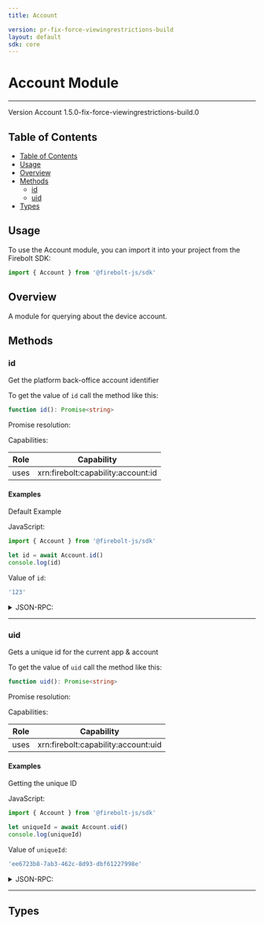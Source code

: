 ```yaml
---
title: Account

version: pr-fix-force-viewingrestrictions-build
layout: default
sdk: core
---
```


# Account Module

---

Version Account 1.5.0-fix-force-viewingrestrictions-build.0

## Table of Contents

- [Table of Contents](#table-of-contents)
- [Usage](#usage)
- [Overview](#overview)
- [Methods](#methods)
  - [id](#id)
  - [uid](#uid)
- [Types](#types)

## Usage

To use the Account module, you can import it into your project from the Firebolt SDK:

```javascript
import { Account } from '@firebolt-js/sdk'
```

## Overview

A module for querying about the device account.

## Methods

### id

Get the platform back-office account identifier

To get the value of `id` call the method like this:

```typescript
function id(): Promise<string>
```

Promise resolution:

Capabilities:

| Role | Capability                         |
| ---- | ---------------------------------- |
| uses | xrn:firebolt:capability:account:id |

#### Examples

Default Example

JavaScript:

```javascript
import { Account } from '@firebolt-js/sdk'

let id = await Account.id()
console.log(id)
```

Value of `id`:

```javascript
'123'
```

<details markdown="1" >
<summary>JSON-RPC:</summary>
Request:

```json
{
  "jsonrpc": "2.0",
  "id": 1,
  "method": "Account.id",
  "params": {}
}
```

Response:

```json
{
  "jsonrpc": "2.0",
  "id": 1,
  "result": "123"
}
```

</details>

---

### uid

Gets a unique id for the current app & account

To get the value of `uid` call the method like this:

```typescript
function uid(): Promise<string>
```

Promise resolution:

Capabilities:

| Role | Capability                          |
| ---- | ----------------------------------- |
| uses | xrn:firebolt:capability:account:uid |

#### Examples

Getting the unique ID

JavaScript:

```javascript
import { Account } from '@firebolt-js/sdk'

let uniqueId = await Account.uid()
console.log(uniqueId)
```

Value of `uniqueId`:

```javascript
'ee6723b8-7ab3-462c-8d93-dbf61227998e'
```

<details markdown="1" >
<summary>JSON-RPC:</summary>
Request:

```json
{
  "jsonrpc": "2.0",
  "id": 1,
  "method": "Account.uid",
  "params": {}
}
```

Response:

```json
{
  "jsonrpc": "2.0",
  "id": 1,
  "result": "ee6723b8-7ab3-462c-8d93-dbf61227998e"
}
```

</details>

---

## Types
